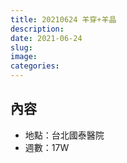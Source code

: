 ```yaml
---
title: 20210624 羊穿+羊晶
description: 
date: 2021-06-24
slug: 
image: 
categories:
---
```


## 內容

* 地點：台北國泰醫院
* 週數：17W


